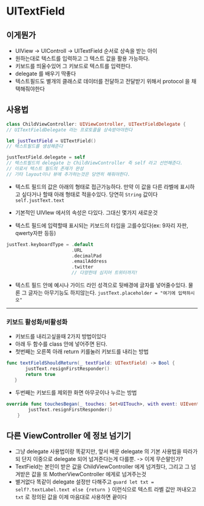 # UITextField


## 이게뭔가
* UIView -> UIControll -> UITextField 순서로 상속을 받는 아이
* 원하는대로 텍스트를 입력하고 그 텍스트 값을 활용 가능하다.
* 키보드를 띄울수있어 그 키보드로 텍스트를 입력한다.
* delegate 를 배우기 딱좋다
* 텍스트필드도 별개의 클래스로 데이터를 전달하고 전달받기 위해서 protocol 을 채택해줘야한다

## 사용법

```swift
class ChildViewController: UIViewController, UITextFieldDelegate {
// UITextFieldDelegate 라는 프로토콜을 상속받아야한다

let justTextField = UITextField()
// 텍스트필드를 생성해준다

justTextField.delegate = self
// 텍스트필드의 delegate 는 ChildViewController 즉 self 라고 선언해준다.
// 이로서 텍스트 필드의 존재가 완성
// 기타 layout이나 뷰에 추가하는것은 당연히 해줘야한다.
```


* 텍스트 필드의 값은 아래의 형태로 접근가능하다. 만약 이 값을 다른 라벨에 표시하고 싶다거나 할때 아래 형태로 적을수있다. 당연히 `String` 값이다  
`self.justText.text`

* 기본적인 UIVIew 에서의 속성은 다있다. 그대신 몇가지 새로운것 

* 텍스트 필드에 입력할때 표시되는 키보드의 타입을 고를수있다(ex: 9자리 자판, qwerty자판 등등)

```swift
justText.keyboardType = .default
					    .URL
					    .decimalPad
					    .emailAddress
					    .twitter
					    // 다양한데 심지어 트위터까지!			    
``` 
* 텍스트 필드 안에 예시나 가이드 라인 성격으로 뒷배경에 글자를 넣어줄수있다. 물론 그 글자는 아무기능도 하지않는다.
`justText.placeholder = "여기에 입력하시오"`

---

### 키보드 활성화/비활성화

* 키보드를 내리고싶을때 2가지 방법이있다
* 아래 두 함수를 class 안에 넣어주면 된다.
* 첫번째는 오른쪽 아래 return 키를눌러 키보드를 내리는 방법
 
 ```swift
 func textFieldShouldReturn(_ textField: UITextField) -> Bool {
        justText.resignFirstResponder()
        return true
    }
 ```
* 두번째는 키보드를 제외한 화면 아무곳이나 누르는 방법

```swift
override func touchesBegan(_ touches: Set<UITouch>, with event: UIEvent?) {
        justText.resignFirstResponder()
    }
```

## 다른 ViewController 에 정보 넘기기

* 그냥 delegate 사용법이랑 똑같지만, 앞서 배운 delegate 의 기본  사용법을 따라가되 단지 이중으로 delegate 되어 넘겨준다는게 다를뿐. -> 이게 무슨말인가?
* TextField는 본인이 받은 값을 ChildViewController 에게 넘겨줬다, 그리고 그 넘겨받은 값을 또 MotherViewController 에게로 넘겨주는것
* 별거없다 똑같이 delegate 설정만 다해주고 `guard let txt = self?.textLabel.text else {return
            }` 이런식으로 텍스트 라벨 값만 꺼내오고 `txt` 로 정의된 값을 이제 마음대로 사용하면 끝이다
            





